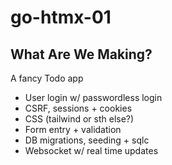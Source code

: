 # go-htmx-01

## What Are We Making?

A fancy Todo app

- User login w/ passwordless login
- CSRF, sessions + cookies
- CSS (tailwind or sth else?)
- Form entry + validation
- DB migrations, seeding + sqlc
- Websocket w/ real time updates

